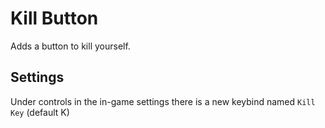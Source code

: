 ﻿# Kill Button
Adds a button to kill yourself.
## Settings
Under controls in the in-game settings there is a new keybind named `Kill Key` (default K)